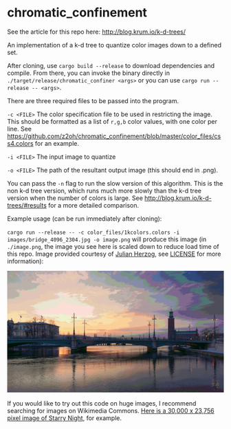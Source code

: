 # chromatic_confinement

See the article for this repo here: http://blog.krum.io/k-d-trees/

An implementation of a k-d tree to quantize color images down to a defined set.

After cloning, use `cargo build --release` to download dependencies and compile. From there, you can invoke the binary directly in `./target/release/chromatic_confiner <args>` or you can use `cargo run --release -- <args>`.

There are three required files to be passed into the program.

`-c <FILE>` The color specification file to be used in restricting the image. This should be formatted as a list of `r,g,b` color values, with one color per line. See https://github.com/z2oh/chromatic_confinement/blob/master/color_files/css4.colors for an example.

`-i <FILE>` The input image to quantize

`-o <FILE>` The path of the resultant output image (this should end in .png).

You can pass the `-n` flag to run the slow version of this algorithm. This is the non k-d tree version, which runs much more slowly than the k-d tree version when the number of colors is large. See http://blog.krum.io/k-d-trees/#results for a more detailed comparison.

Example usage (can be run immediately after cloning):

`cargo run --release -- -c color_files/1kcolors.colors -i images/bridge_4096_2304.jpg -o image.png` will produce this image (in `./image.png`, the image you see here is scaled down to reduce load time of this repo. Image provided courtesy of [Julian Herzog](https://julianherzog.com/), see [LICENSE](images/LICENSE) for more information):

![Exmaple output, scaled to 25% size, image of bridge quantized to 1024 random colors](example_out/image.png)

If you would like to try out this code on huge images, I recommend searching for images on Wikimedia Commons. [Here is a 30,000 x 23,756 pixel image of Starry Night](https://commons.wikimedia.org/wiki/File:Van_Gogh_-_Starry_Night_-_Google_Art_Project.jpg), for example.
